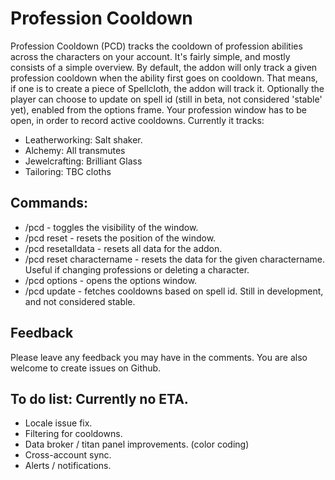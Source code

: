 # Profession Cooldown
Profession Cooldown (PCD) tracks the cooldown of profession abilities across the characters on your account. It's fairly simple, and mostly consists of a simple overview.
By default, the addon will only track a given profession cooldown when the ability first goes on cooldown. That means, if one is to create a piece of Spellcloth, the addon will track it. Optionally the player can choose to update on spell id (still in beta, not considered 'stable' yet), enabled from the options frame.
Your profession window has to be open, in order to record active cooldowns. Currently it tracks:

- Leatherworking: Salt shaker.
- Alchemy: All transmutes
- Jewelcrafting: Brilliant Glass
- Tailoring: TBC cloths

## Commands:

- /pcd - toggles the visibility of the window.
- /pcd reset - resets the position of the window.
- /pcd resetalldata - resets all data for the addon.
- /pcd reset charactername - resets the data for the given charactername. Useful if changing professions or deleting a character.
- /pcd options - opens the options window.
- /pcd update - fetches cooldowns based on spell id. Still in development, and not considered stable.

## Feedback
Please leave any feedback you may have in the comments. You are also welcome to create issues on Github.

## To do list: Currently no ETA.
- Locale issue fix.
- Filtering for cooldowns.
- Data broker / titan panel improvements. (color coding)
- Cross-account sync.
- Alerts / notifications.
